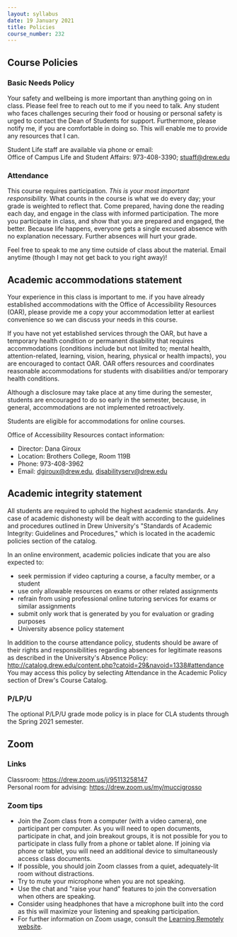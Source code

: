 ```yaml
---
layout: syllabus
date: 19 January 2021
title: Policies
course_number: 232
---
```


## Course Policies

### Basic Needs Policy

Your safety and wellbeing is more important than anything going on in class. Please feel free to reach out to me if you need to talk. Any student who faces challenges securing their food or housing or personal safety is urged to contact the Dean of Students for support. Furthermore, please notify me, if you are comfortable in doing so. This will enable me to provide any resources that I can.

Student Life staff are available via phone or email:  
Office of Campus Life and Student Affairs: 973-408-3390; <stuaff@drew.edu>

### Attendance

This course requires participation. *This is your most important responsibility.* What counts in the course is what we do every day; your grade is weighted to reflect that. Come prepared, having done the reading each day, and engage in the class with informed participation. The more you participate in class, and show that you are prepared and engaged, the better. Because life happens, everyone gets a single excused absence with no explanation necessary. Further absences will hurt your grade.

Feel free to speak to me any time outside of class about the material. Email anytime (though I may not get back to you right away)!

## Academic accommodations statement

Your experience in this class is important to me. if you have already established accommodations with the Office of Accessibility Resources (OAR), please provide me a copy your accommodation letter at earliest convenience so we can discuss your needs in this course.

If you have not yet established services through the OAR, but have a temporary health condition or permanent disability that requires accommodations (conditions include but not limited to; mental health, attention-related, learning, vision, hearing, physical or health impacts), you are encouraged to contact OAR. OAR offers resources and coordinates reasonable accommodations for students with disabilities and/or temporary health conditions.

Although a disclosure may take place at any time during the semester, students are encouraged to do so early in the semester, because, in general, accommodations are not implemented retroactively.

Students are eligible for accommodations for online courses.

Office of Accessibility Resources contact information: 

- Director: Dana Giroux
- Location: Brothers College, Room 119B 
- Phone: 973-408-3962
- Email: <dgiroux@drew.edu>, <disabilityserv@drew.edu>

## Academic integrity statement

All students are required to uphold the highest academic standards. Any case of academic dishonesty will be dealt with according to the guidelines and procedures outlined in Drew University's "Standards of Academic Integrity: Guidelines and Procedures," which is located in the academic policies section of the catalog.

In an online environment, academic policies indicate that you are also expected to:

- seek permission if video capturing a course, a faculty member, or a student
- use only allowable resources on exams or other related assignments
- refrain from using professional online tutoring services for exams or similar assignments
- submit only work that is generated by you for evaluation or grading purposes
- University absence policy statement

In addition to the course attendance policy, students should be aware of their rights and responsibilities regarding absences for legitimate reasons as described in the University's Absence Policy: <http://catalog.drew.edu/content.php?catoid=29&navoid=1338#attendance> You may access this policy by selecting Attendance in the Academic Policy section of Drew's Course Catalog.

### P/LP/U

The optional P/LP/U grade mode policy is in place for CLA students through the Spring 2021 semester.

## Zoom 

### Links

Classroom: <https://drew.zoom.us/j/95113258147>  
Personal room for advising: <https://drew.zoom.us/my/muccigrosso>

### Zoom tips

- Join the Zoom class from a computer (with a video camera), one participant per computer. As you will need to open documents, participate in chat, and join breakout groups, it is not possible for you to participate in class fully from a phone or tablet alone. If joining via phone or tablet, you will need an additional device to simultaneously access class documents.
- If possible, you should join Zoom classes from a quiet, adequately-lit room without distractions.
- Try to mute your microphone when you are not speaking.
- Use the chat and "raise your hand" features to join the conversation when others are speaking.
- Consider using headphones that have a microphone built into the cord as this will maximize your listening and speaking participation.
- For further information on Zoom usage, consult the [Learning Remotely website](http://www.drew.edu/university-technology/teaching-learning-and-working-remotely/learning-remotely/).
